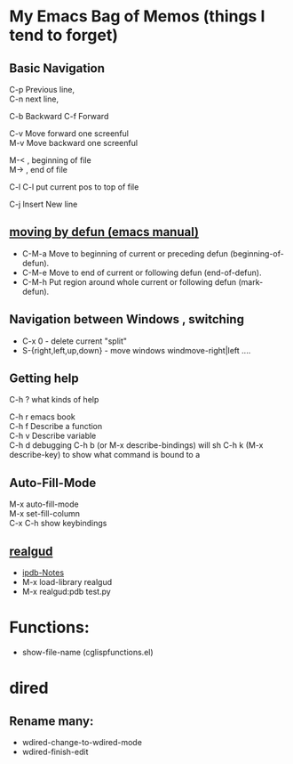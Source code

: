 # My Emacs Bag of Memos (things I tend to forget)

## Basic Navigation 

C-p Previous line,   
C-n next line,   

C-b Backward
C-f  Forward

C-v	Move forward one screenful  
M-v	Move backward one screenful  

M-< , beginning of file  
M-> , end of file  


C-l C-l put current pos to top of file

C-j Insert New line

## [moving by defun (emacs manual)](https://www.gnu.org/software/emacs/manual/html_node/emacs/Moving-by-Defuns.html)

* C-M-a     Move to beginning of current or preceding defun (beginning-of-defun).
* C-M-e     Move to end of current or following defun (end-of-defun).
* C-M-h     Put region around whole current or following defun (mark-defun). 

## Navigation between Windows , switching
* C-x 0 - delete current "split"
* S-{right,left,up,down} - move windows  windmove-right|left ....

## Getting help
C-h ? what kinds of help

C-h r emacs book  
C-h f	Describe a function  
C-h v	Describe variable  
C-h d debugging 
C-h b (or M-x describe-bindings) will sh
C-h k (M-x describe-key) to show what command is bound to a 


##  Auto-Fill-Mode
M-x auto-fill-mode  
M-x set-fill-column  
C-x C-h show keybindings  



## [realgud]("https://github.com/realgud/realgud")

* [ipdb-Notes](https://github.com/realgud/realgud/wiki/ipdb-notes)
* M-x load-library realgud
* M-x realgud:pdb test.py



# Functions:
* show-file-name (cglispfunctions.el)



# dired

## Rename many: 
* wdired-change-to-wdired-mode
* wdired-finish-edit




 
